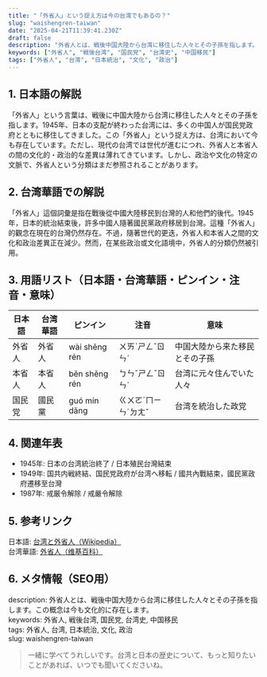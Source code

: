 ```yaml
---
title: "「外省人」という捉え方は今の台湾でもあるの？"
slug: "waishengren-taiwan"
date: "2025-04-21T11:39:41.230Z"
draft: false
description: "外省人とは、戦後中国大陸から台湾に移住した人々とその子孫を指します。この概念は今も文化的に存在します。"
keywords: ["外省人", "戦後台湾", "国民党", "台湾史", "中国移民"]
tags: ["外省人", "台湾", "日本統治", "文化", "政治"]
---
```


## 1. 日本語の解説  
「外省人」という言葉は、戦後に中国大陸から台湾に移住した人々とその子孫を指します。1945年、日本の支配が終わった台湾には、多くの中国人が国民党政府とともに移住してきました。この「外省人」という捉え方は、台湾において今も存在しています。ただし、現代の台湾では世代が進むにつれ、外省人と本省人の間の文化的・政治的な差異は薄れてきています。しかし、政治や文化の特定の文脈で、外省人という分類はまだ参照されることがあります。

## 2. 台湾華語での解説  
「外省人」這個詞彙是指在戰後從中國大陸移民到台灣的人和他們的後代。1945年，日本的統治結束後，許多中國人隨著國民黨政府移居到台灣。這種「外省人」的觀念在現在的台灣仍然存在。不過，隨著世代的更迭，外省人和本省人之間的文化和政治差異正在減少。然而，在某些政治或文化語境中，外省人的分類仍然被引用。

## 3. 用語リスト（日本語・台湾華語・ピンイン・注音・意味）  
| 日本語   | 台湾華語   | ピンイン      | 注音      | 意味                             |
|----------|------------|---------------|----------|---------------------------------|
| 外省人   | 外省人     | wài shěng rén | ㄨㄞˋㄕㄥˇㄖㄣˊ | 中国大陸から来た移民とその子孫 |
| 本省人   | 本省人     | běn shěng rén | ㄅㄣˇㄕㄥˇㄖㄣˊ | 台湾に元々住んでいた人々       |
| 国民党   | 國民黨     | guó mín dǎng  | ㄍㄨㄛˊㄇㄧㄣˊㄉㄤˇ | 台湾を統治した政党             |

## 4. 関連年表  
- 1945年: 日本の台湾統治終了 / 日本殖民台灣結束  
- 1949年: 国共内戦終結、国民党政府が台湾へ移転 / 國共內戰結束，國民黨政府遷移至台灣  
- 1987年: 戒厳令解除 / 戒嚴令解除  

## 5. 参考リンク  
日本語: [台湾と外省人（Wikipedia）](https://ja.wikipedia.org/wiki/外省人)  
台湾華語: [外省人（维基百科）](https://zh.wikipedia.org/wiki/外省人)

## 6. メタ情報（SEO用）  
description: 外省人とは、戦後中国大陸から台湾に移住した人々とその子孫を指します。この概念は今も文化的に存在します。  
keywords: 外省人, 戦後台湾, 国民党, 台湾史, 中国移民  
tags: 外省人, 台湾, 日本統治, 文化, 政治  
slug: waishengren-taiwan

> 一緒に学べてうれしいです。台湾と日本の歴史について、もっと知りたいことがあれば、いつでも聞いてくださいね。